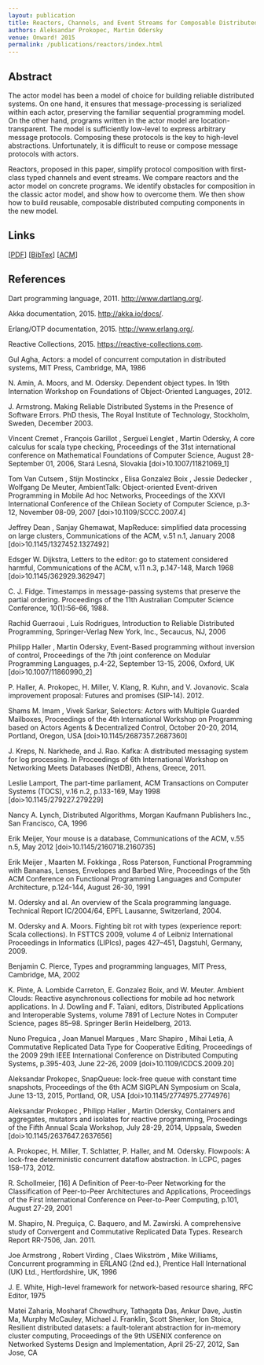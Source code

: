 ```yaml
---
layout: publication
title: Reactors, Channels, and Event Streams for Composable Distributed Programming
authors: Aleksandar Prokopec, Martin Odersky
venue: Onward! 2015
permalink: /publications/reactors/index.html
---
```



## Abstract

The  actor  model  has  been  a  model  of  choice  for  building
reliable  distributed  systems.  On  one  hand,  it  ensures
that message-processing is serialized within each actor, preserving
the familiar sequential programming model. On the
other hand, programs written in the actor model are location-transparent.
The model is sufficiently low-level to express arbitrary message protocols.
Composing these protocols is the
key to high-level abstractions. Unfortunately, it is difficult to
reuse or compose message protocols with actors.

Reactors,  proposed  in  this  paper,  simplify  protocol
composition with first-class typed channels and event
streams. We compare reactors and the actor model
on concrete programs. We identify obstacles for composition
in the classic actor model, and show how to overcome
them. We then show how to build reusable, composable
distributed computing components in the new model.


## Links

\[[PDF](/resources/docs/reactors.pdf)\]
\[[BibTex](/resources/docs/bibtex/reactive-isolates.bib)\]
\[[ACM](http://dl.acm.org/citation.cfm?id=2814245)\]


## References

Dart programming language, 2011. http://www.dartlang.org/.
    
Akka documentation, 2015. http://akka.io/docs/.
    
Erlang/OTP documentation, 2015. http://www.erlang.org/.
    
Reactive Collections, 2015. https://reactive-collections.com.
    
Gul Agha, Actors: a model of concurrent computation in distributed systems, MIT Press, Cambridge, MA, 1986
    
N. Amin, A. Moors, and M. Odersky. Dependent object types. In 19th Internation Workshop on Foundations of Object-Oriented Languages, 2012.
    
J. Armstrong. Making Reliable Distributed Systems in the Presence of Software Errors. PhD thesis, The Royal Institute of Technology, Stockholm, Sweden, December 2003.
    
Vincent Cremet , François Garillot , Sergueï Lenglet , Martin Odersky, A core calculus for scala type checking, Proceedings of the 31st international conference on Mathematical Foundations of Computer Science, August 28-September 01, 2006, Stará Lesná, Slovakia  [doi>10.1007/11821069_1]
    
Tom Van Cutsem , Stijn Mostinckx , Elisa Gonzalez Boix , Jessie Dedecker , Wolfgang De Meuter, AmbientTalk: Object-oriented Event-driven Programming in Mobile Ad hoc Networks, Proceedings of the XXVI International Conference of the Chilean Society of Computer Science, p.3-12, November 08-09, 2007  [doi>10.1109/SCCC.2007.4]
  
Jeffrey Dean , Sanjay Ghemawat, MapReduce: simplified data processing on large clusters, Communications of the ACM, v.51 n.1, January 2008  [doi>10.1145/1327452.1327492]
  
Edsger W. Dijkstra, Letters to the editor: go to statement considered harmful, Communications of the ACM, v.11 n.3, p.147-148, March 1968  [doi>10.1145/362929.362947]
    
C. J. Fidge. Timestamps in message-passing systems that preserve the partial ordering. Proceedings of the 11th Australian Computer Science Conference, 10(1):56–66, 1988.
    
Rachid Guerraoui , Luís Rodrigues, Introduction to Reliable Distributed Programming, Springer-Verlag New York, Inc., Secaucus, NJ, 2006
    
Philipp Haller , Martin Odersky, Event-Based programming without inversion of control, Proceedings of the 7th joint conference on Modular Programming Languages, p.4-22, September 13-15, 2006, Oxford, UK  [doi>10.1007/11860990_2]
    
P. Haller, A. Prokopec, H. Miller, V. Klang, R. Kuhn, and V. Jovanovic. Scala improvement proposal: Futures and promises (SIP-14). 2012.
    
Shams M. Imam , Vivek Sarkar, Selectors: Actors with Multiple Guarded Mailboxes, Proceedings of the 4th International Workshop on Programming based on Actors Agents & Decentralized Control, October 20-20, 2014, Portland, Oregon, USA  [doi>10.1145/2687357.2687360]
    
J. Kreps, N. Narkhede, and J. Rao. Kafka: A distributed messaging system for log processing. In Proceedings of 6th International Workshop on Networking Meets Databases (NetDB), Athens, Greece, 2011.
  
Leslie Lamport, The part-time parliament, ACM Transactions on Computer Systems (TOCS), v.16 n.2, p.133-169, May 1998  [doi>10.1145/279227.279229]
    
Nancy A. Lynch, Distributed Algorithms, Morgan Kaufmann Publishers Inc., San Francisco, CA, 1996
  
Erik Meijer, Your mouse is a database, Communications of the ACM, v.55 n.5, May 2012  [doi>10.1145/2160718.2160735]
    
Erik Meijer , Maarten M. Fokkinga , Ross Paterson, Functional Programming with Bananas, Lenses, Envelopes and Barbed Wire, Proceedings of the 5th ACM Conference on Functional Programming Languages and Computer Architecture, p.124-144, August 26-30, 1991
    
M. Odersky and al. An overview of the Scala programming language. Technical Report IC/2004/64, EPFL Lausanne, Switzerland, 2004.
    
M. Odersky and A. Moors. Fighting bit rot with types (experience report: Scala collections). In FSTTCS 2009, volume 4 of Leibniz International Proceedings in Informatics (LIPIcs), pages 427–451, Dagstuhl, Germany, 2009.
    
Benjamin C. Pierce, Types and programming languages, MIT Press, Cambridge, MA, 2002
    
K. Pinte, A. Lombide Carreton, E. Gonzalez Boix, and W. Meuter. Ambient Clouds: Reactive asynchronous collections for mobile ad hoc network applications. In J. Dowling and F. Taïani, editors, Distributed Applications and Interoperable Systems, volume 7891 of Lecture Notes in Computer Science, pages 85–98. Springer Berlin Heidelberg, 2013.
    
Nuno Preguica , Joan Manuel Marques , Marc Shapiro , Mihai Letia, A Commutative Replicated Data Type for Cooperative Editing, Proceedings of the 2009 29th IEEE International Conference on Distributed Computing Systems, p.395-403, June 22-26, 2009  [doi>10.1109/ICDCS.2009.20]
  
Aleksandar Prokopec, SnapQueue: lock-free queue with constant time snapshots, Proceedings of the 6th ACM SIGPLAN Symposium on Scala, June 13-13, 2015, Portland, OR, USA  [doi>10.1145/2774975.2774976]
  
Aleksandar Prokopec , Philipp Haller , Martin Odersky, Containers and aggregates, mutators and isolates for reactive programming, Proceedings of the Fifth Annual Scala Workshop, July 28-29, 2014, Uppsala, Sweden  [doi>10.1145/2637647.2637656]
    
A. Prokopec, H. Miller, T. Schlatter, P. Haller, and M. Odersky. Flowpools: A lock-free deterministic concurrent dataflow abstraction. In LCPC, pages 158–173, 2012.
    
R. Schollmeier, [16] A Definition of Peer-to-Peer Networking for the Classification of Peer-to-Peer Architectures and Applications, Proceedings of the First International Conference on Peer-to-Peer Computing, p.101, August 27-29, 2001
    
M. Shapiro, N. Preguiça, C. Baquero, and M. Zawirski. A comprehensive study of Convergent and Commutative Replicated Data Types. Research Report RR-7506, Jan. 2011.
    
Joe Armstrong , Robert Virding , Claes Wikström , Mike Williams, Concurrent programming in ERLANG (2nd ed.), Prentice Hall International (UK) Ltd., Hertfordshire, UK, 1996
    
J. E. White, High-level framework for network-based resource sharing, RFC Editor, 1975
    
Matei Zaharia, Mosharaf Chowdhury, Tathagata Das, Ankur Dave, Justin Ma, Murphy McCauley, Michael J. Franklin, Scott Shenker, Ion Stoica, Resilient distributed datasets: a fault-tolerant abstraction for in-memory cluster computing, Proceedings of the 9th USENIX conference on Networked Systems Design and Implementation, April 25-27, 2012, San Jose, CA 

